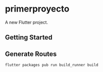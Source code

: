 # primerproyecto

A new Flutter project.

## Getting Started

## Generate Routes

`flutter packages pub run build_runner build`